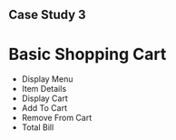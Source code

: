 ## Case Study 3 

# Basic Shopping Cart

- Display Menu
- Item Details
- Display Cart
- Add To Cart
- Remove From Cart
- Total Bill
